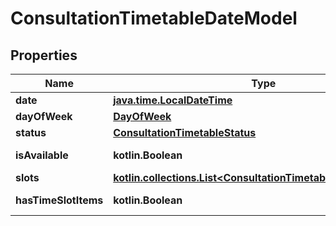 
# ConsultationTimetableDateModel

## Properties
Name | Type | Description | Notes
------------ | ------------- | ------------- | -------------
**date** | [**java.time.LocalDateTime**](java.time.OffsetDateTime.md) |  |  [optional]
**dayOfWeek** | [**DayOfWeek**](DayOfWeek.md) |  |  [optional]
**status** | [**ConsultationTimetableStatus**](ConsultationTimetableStatus.md) |  |  [optional]
**isAvailable** | **kotlin.Boolean** |  |  [optional] [readonly]
**slots** | [**kotlin.collections.List&lt;ConsultationTimetableTimeSlotModel&gt;**](ConsultationTimetableTimeSlotModel.md) |  |  [optional]
**hasTimeSlotItems** | **kotlin.Boolean** |  |  [optional] [readonly]



